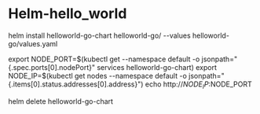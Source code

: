 # Helm-hello_world


helm install helloworld-go-chart helloworld-go/ --values helloworld-go/values.yaml


export NODE_PORT=$(kubectl get --namespace default -o jsonpath="{.spec.ports[0].nodePort}" services helloworld-go-chart)
export NODE_IP=$(kubectl get nodes --namespace default -o jsonpath="{.items[0].status.addresses[0].address}")
echo http://$NODE_IP:$NODE_PORT

helm delete helloworld-go-chart